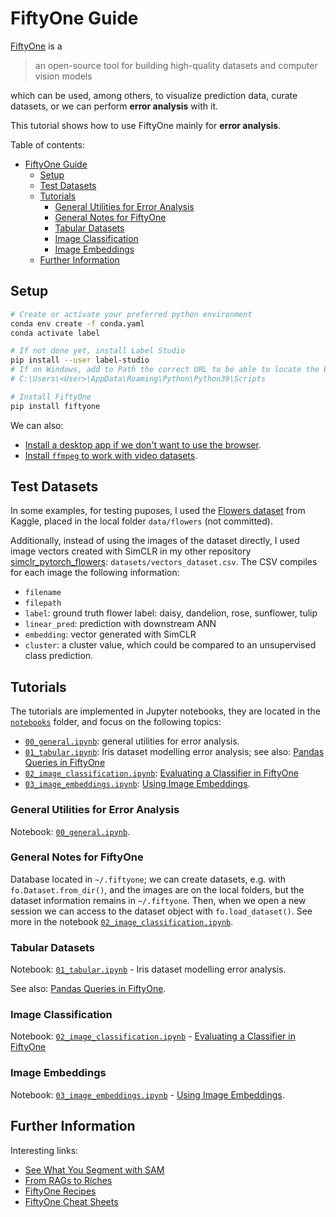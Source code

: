 # FiftyOne Guide

[FiftyOne](https://docs.voxel51.com/index.html) is a 

> an open-source tool for building high-quality datasets and computer vision models

which can be used, among others, to visualize prediction data, curate datasets, or we can perform **error analysis** with it.

This tutorial shows how to use FiftyOne mainly for **error analysis**.

Table of contents:

- [FiftyOne Guide](#fiftyone-guide)
  - [Setup](#setup)
  - [Test Datasets](#test-datasets)
  - [Tutorials](#tutorials)
    - [General Utilities for Error Analysis](#general-utilities-for-error-analysis)
    - [General Notes for FiftyOne](#general-notes-for-fiftyone)
    - [Tabular Datasets](#tabular-datasets)
    - [Image Classification](#image-classification)
    - [Image Embeddings](#image-embeddings)
  - [Further Information](#further-information)


## Setup

```bash
# Create or activate your preferred python environment
conda env create -f conda.yaml
conda activate label

# If not done yet, install Label Studio
pip install --user label-studio
# If on Windows, add to Path the correct URL to be able to locate the binary
# C:\Users\<User>\AppData\Roaming\Python\Python39\Scripts

# Install FiftyOne
pip install fiftyone
```

We can also:

- [Install a desktop app if we don't want to use the browser](https://docs.voxel51.com/getting_started/install.html#fiftyone-desktop-app).
- [Install `ffmpeg` to work with video datasets](https://docs.voxel51.com/getting_started/install.html#installing-fiftyone).

## Test Datasets

In some examples, for testing puposes, I used the [Flowers dataset](https://www.kaggle.com/datasets/imsparsh/flowers-dataset) from Kaggle, placed in the local folder `data/flowers` (not committed).

Additionally, instead of using the images of the dataset directly, I used image vectors created with SimCLR in my other repository [simclr_pytorch_flowers](https://github.com/mxagar/simclr_pytorch_flowers): `datasets/vectors_dataset.csv`. The CSV compiles for each image the following information:

- `filename`
- `filepath`
- `label`: ground truth flower label: daisy, dandelion, rose, sunflower, tulip
- `linear_pred`: prediction with downstream ANN
- `embedding`: vector generated with SimCLR
- `cluster`: a cluster value, which could be compared to an unsupervised class prediction.

## Tutorials

The tutorials are implemented in Jupyter notebooks, they are located in the [`notebooks`](./notebooks/) folder, and focus on the following topics:

- [`00_general.ipynb`](./notebooks/00_general.ipynb): general utilities for error analysis.
- [`01_tabular.ipynb`](./notebooks/01_tabular.ipynb): Iris dataset modelling error analysis; see also: [Pandas Queries in FiftyOne](https://docs.voxel51.com/tutorials/pandas_comparison.html)
- [`02_image_classification.ipynb`](./notebooks/02_image_classification.ipynb): [Evaluating a Classifier in FiftyOne](https://docs.voxel51.com/tutorials/evaluate_classifications.html)
- [`03_image_embeddings.ipynb`](./notebooks/03_image_embeddings.ipynb): [Using Image Embeddings](https://docs.voxel51.com/tutorials/image_embeddings.html).

### General Utilities for Error Analysis

Notebook: [`00_general.ipynb`](./notebooks/00_general.ipynb).

### General Notes for FiftyOne

Database located in `~/.fiftyone`; we can create datasets, e.g. with `fo.Dataset.from_dir()`, and the images are on the local folders, but the dataset information remains in `~/.fiftyone`. Then, when we open a new session we can access to the dataset object with `fo.load_dataset()`. See more in the notebook [`02_image_classification.ipynb`](./notebooks/02_image_classification.ipynb).



### Tabular Datasets

Notebook: [`01_tabular.ipynb`](./notebooks/01_tabular.ipynb) - Iris dataset modelling error analysis.

See also: [Pandas Queries in FiftyOne](https://docs.voxel51.com/tutorials/pandas_comparison.html).


### Image Classification

Notebook: [`02_image_classification.ipynb`](./notebooks/02_image_classification.ipynb) - [Evaluating a Classifier in FiftyOne](https://docs.voxel51.com/tutorials/evaluate_classifications.html)


### Image Embeddings

Notebook: [`03_image_embeddings.ipynb`](./notebooks/03_image_embeddings.ipynb) - [Using Image Embeddings](https://docs.voxel51.com/tutorials/image_embeddings.html).


## Further Information

Interesting links:

- [See What You Segment with SAM](https://medium.com/towards-data-science/see-what-you-sam-4eea9ad9a5de)
- [From RAGs to Riches](https://medium.com/towards-data-science/from-rags-to-riches-53ba89087966)
- [FiftyOne Recipes](https://docs.voxel51.com/recipes/index.html)
- [FiftyOne Cheat Sheets](https://docs.voxel51.com/cheat_sheets/index.html)


